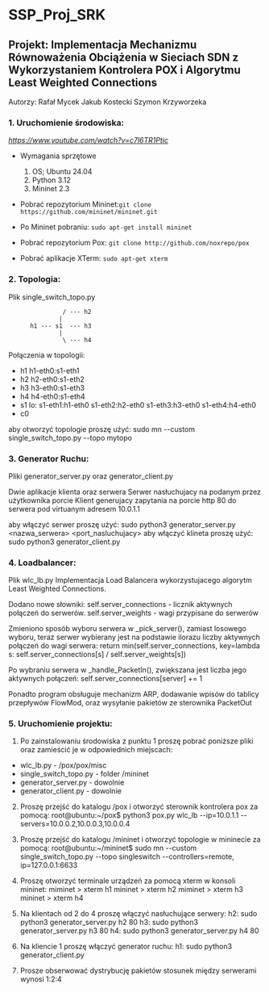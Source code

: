 # SSP_Proj_SRK

## Projekt: Implementacja Mechanizmu Równoważenia Obciążenia w Sieciach SDN z Wykorzystaniem Kontrolera POX i Algorytmu Least Weighted Connections

Autorzy:
Rafał Mycek
Jakub Kostecki
Szymon Krzyworzeka

### 1. Uruchomienie środowiska:
*https://www.youtube.com/watch?v=c7l6TR1Ptic*
  * Wymagania sprzętowe
    1. OS; Ubuntu 24.04
    2. Python 3.12
    3. Mininet 2.3

  * Pobrać repozytorium Mininet:`git clone https://github.com/mininet/mininet.git`
  * Po Mininet pobraniu: `sudo apt-get install mininet`
  * Pobrać repozytorium Pox: `git clone http://github.com/noxrepo/pox`
  * Pobrać aplikacje XTerm: `sudo apt-get xterm`

### 2. Topologia:
Plik single_switch_topo.py

                   / --- h2
                  |
          h1 --- s1  --- h3
                  |
                   \ --- h4

Połączenia w topologii:
- h1 h1-eth0:s1-eth1
- h2 h2-eth0:s1-eth2
- h3 h3-eth0:s1-eth3
- h4 h4-eth0:s1-eth4
- s1 lo:  s1-eth1:h1-eth0 s1-eth2:h2-eth0 s1-eth3:h3-eth0 s1-eth4:h4-eth0
- c0

aby otworzyć topologie proszę użyć: sudo mn --custom single_switch_topo.py --topo mytopo

### 3. Generator Ruchu:
Pliki generator_server.py oraz generator_client.py

Dwie aplikacje klienta oraz serwera
Serwer nasłuchujacy na podanym przez użytkownika porcie
Klient generujacy zapytania na porcie http 80 do serwera pod virtuanym adresem 10.0.1.1

aby włączyć serwer proszę użyć: sudo python3 generator_server.py <nazwa_serwera> <port_nasluchujacy>
aby włączyć klineta proszę użyć: sudo python3 generator_client.py

### 4. Loadbalancer:
Plik wlc_lb.py
Implementacja Load Balancera wykorzystujacego algorytm Least Weighted Connections.

Dodano nowe słowniki:
self.server_connections - licznik aktywnych połączeń do serwerów.
self.server_weights - wagi przypisane do serwerów

Zmieniono sposób wyboru serwera w _pick_server(), zamiast losowego wyboru, teraz serwer wybierany jest na podstawie ilorazu liczby aktywnych połączeń do wagi serwera:
return min(self.server_connections, key=lambda s: self.server_connections[s] / self.server_weights[s])

Po wybraniu serwera w _handle_PacketIn(), zwiększana jest liczba jego aktywnych połączeń:
self.server_connections[server] += 1

Ponadto program obsługuje mechanizm ARP, dodawanie wpisów do tablicy przepływów FlowMod, oraz wysyłanie pakietów ze sterownika PacketOut

### 5. Uruchomienie projektu:

1. Po zainstalowaniu środowiska z punktu 1 proszę pobrać poniższe pliki oraz zamieścić je w odpowiednich miejscach:
 * wlc_lb.py - /pox/pox/misc
 * single_switch_topo.py - folder /mininet
 * generator_server.py - dowolnie
 * generator_client.py - dowolnie

2. Proszę przejść do katalogu /pox i otworzyć sterownik kontrolera pox za pomocą:
   root@ubuntu:~/pox$ python3 pox.py wlc_lb --ip=10.0.1.1 --servers=10.0.0.2,10.0.0.3,10.0.0.4
   
4. Proszę przejść do katalogu /mininet i otworzyć topologie w mininecie za pomocą:
   root@ubuntu:~/mininet$ sudo mn --custom single_switch_topo.py --topo singleswitch --controllers=remote, ip=127.0.0.1:6633
   
5. Proszę otworzyć terminale urządzeń za pomocą xterm w konsoli mininet:
   miminet > xterm h1
   mininet > xterm h2
   miminet > xterm h3
   mininet > xterm h4
   
6. Na klientach od 2 do 4 proszę włączyć nasłuchujące serwery:
   h2: sudo python3 generator_server.py h2 80
   h3: sudo python3 generator_server.py h3 80
   h4: sudo python3 generator_server.py h4 80

7. Na kliencie 1 proszę włączyć generator ruchu:
   h1: sudo python3 generator_client.py

8. Prosze obserwować dystrybucję pakietów
   stosunek między serwerami wynosi 1:2:4
